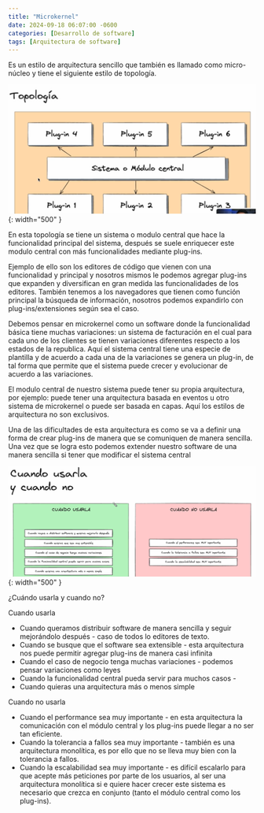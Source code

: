```yaml
---
title: "Microkernel"
date: 2024-09-18 06:07:00 -0600
categories: [Desarrollo de software]
tags: [Arquitectura de software]
---
```


Es un estilo de arquitectura sencillo que también es llamado como micro-núcleo y tiene el siguiente estilo de topología.

![alt text](/assets/arq-031.png){: width="500" }

En esta topología se tiene un sistema o modulo central que hace la funcionalidad principal del sistema, después se suele enriquecer este modulo central con más funcionalidades mediante plug-ins.

Ejemplo de ello son los editores de código que vienen con una funcionalidad y principal y nosotros mismos le podemos agregar plug-ins que expanden y diversifican en gran medida las funcionalidades de los editores. También tenemos a los navegadores que tienen como función principal la búsqueda de información, nosotros podemos expandirlo con plug-ins/extensiones según sea el caso.

Debemos pensar en microkernel como un software donde la funcionalidad básica tiene muchas variaciones: un sistema de facturación en el cual para cada uno de los clientes se tienen variaciones diferentes respecto a los estados de la republica. Aquí el sistema central tiene una especie de plantilla y de acuerdo a cada una de la variaciones se genera un plug-in, de tal forma que permite que el sistema puede crecer y evolucionar de acuerdo a las variaciones.

El modulo central de nuestro sistema puede tener su propia arquitectura, por ejemplo: puede tener una arquitectura basada en eventos u otro sistema de microkernel o puede ser basada en capas. Aquí los estilos de arquitectura no son exclusivos. 

Una de las dificultades de esta arquitectura es como se va a definir una forma de crear plug-ins de manera que se comuniquen de manera sencilla. Una vez que se logra esto podemos extender nuestro software de una manera sencilla si tener que modificar el sistema central

![alt text](/assets/arq-032.png){: width="500" }

¿Cuándo usarla y cuando no?

Cuando usarla

- Cuando queramos distribuir software de manera sencilla y seguir mejorándolo después - caso de todos lo editores de texto.
- Cuando se busque que el software sea extensible - esta arquitectura nos puede permitir agregar plug-ins de manera casi infinita
- Cuando el caso de negocio tenga muchas variaciones - podemos pensar variaciones como leyes
- Cuando la funcionalidad central pueda servir para muchos casos -
- Cuando quieras una arquitectura más o menos simple

Cuando no usarla

- Cuando el performance sea muy importante - en esta arquitectura la comunicación con el módulo central y los plug-ins puede llegar a no ser tan eficiente.
- Cuando la tolerancia a fallos sea muy importante - también es una arquitectura monolítica, es por ello que no se lleva muy bien con la tolerancia a fallos.
- Cuando la escalabilidad sea muy importante - es difícil escalarlo para que acepte más peticiones por parte de los usuarios, al ser una arquitectura monolítica si e quiere hacer crecer este sistema es necesario que crezca en conjunto (tanto el módulo central como los plug-ins).






